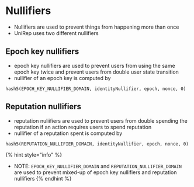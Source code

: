 # Nullifiers

* Nullifiers are used to prevent things from happening more than once
* UniRep uses two different nullifiers

## Epoch key nullifiers

* epoch key nullifiers are used to prevent users from using the same epoch key twice and prevent users from double user state transition
* nullifier of an epoch key is computed by

```
hash5(EPOCH_KEY_NULLIFIER_DOMAIN, identityNullifier, epoch, nonce, 0)
```

## Reputation nullifiers

* reputation nuliifiers are used to prevent users from double spending the reputation if an action requires users to spend reputation
* nullifier of a reputation spent is computed by

```
hash5(REPUTATION_NULLIFIER_DOMAIN, identityNullifier, epoch, nonce, 0)
```

{% hint style="info" %}
* NOTE: `EPOCH_KEY_NULLIFIER_DOMAIN` and `REPUTATION_NULLIFIER_DOMAIN` are used to prevent mixed-up of epoch key nullifiers and reputation nullifiers
{% endhint %}
